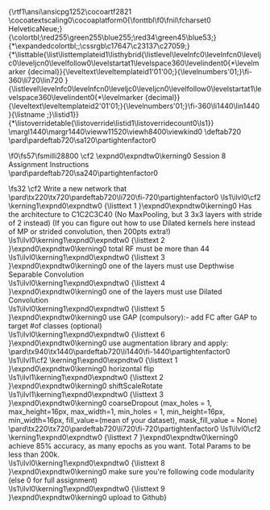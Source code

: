 {\rtf1\ansi\ansicpg1252\cocoartf2821
\cocoatextscaling0\cocoaplatform0{\fonttbl\f0\fnil\fcharset0 HelveticaNeue;}
{\colortbl;\red255\green255\blue255;\red34\green45\blue53;}
{\*\expandedcolortbl;;\cssrgb\c17647\c23137\c27059;}
{\*\listtable{\list\listtemplateid1\listhybrid{\listlevel\levelnfc0\levelnfcn0\leveljc0\leveljcn0\levelfollow0\levelstartat1\levelspace360\levelindent0{\*\levelmarker \{decimal\}}{\leveltext\leveltemplateid1\'01\'00;}{\levelnumbers\'01;}\fi-360\li720\lin720 }{\listlevel\levelnfc0\levelnfcn0\leveljc0\leveljcn0\levelfollow0\levelstartat1\levelspace360\levelindent0{\*\levelmarker \{decimal\}}{\leveltext\leveltemplateid2\'01\'01;}{\levelnumbers\'01;}\fi-360\li1440\lin1440 }{\listname ;}\listid1}}
{\*\listoverridetable{\listoverride\listid1\listoverridecount0\ls1}}
\margl1440\margr1440\vieww11520\viewh8400\viewkind0
\deftab720
\pard\pardeftab720\sa120\partightenfactor0

\f0\fs57\fsmilli28800 \cf2 \expnd0\expndtw0\kerning0
Session 8 Assignment Instructions\
\pard\pardeftab720\sa240\partightenfactor0

\fs32 \cf2 Write a new network that\
\pard\tx220\tx720\pardeftab720\li720\fi-720\partightenfactor0
\ls1\ilvl0\cf2 \kerning1\expnd0\expndtw0 {\listtext	1	}\expnd0\expndtw0\kerning0
Has the architecture to C1C2C3C40 (No MaxPooling, but 3 3x3 layers with stride of 2 instead) (If you can figure out how to use Dilated kernels here instead of MP or strided convolution, then 200pts extra!)\
\ls1\ilvl0\kerning1\expnd0\expndtw0 {\listtext	2	}\expnd0\expndtw0\kerning0
total RF must be more than 44\
\ls1\ilvl0\kerning1\expnd0\expndtw0 {\listtext	3	}\expnd0\expndtw0\kerning0
one of the layers must use Depthwise Separable Convolution\
\ls1\ilvl0\kerning1\expnd0\expndtw0 {\listtext	4	}\expnd0\expndtw0\kerning0
one of the layers must use Dilated Convolution\
\ls1\ilvl0\kerning1\expnd0\expndtw0 {\listtext	5	}\expnd0\expndtw0\kerning0
use GAP (compulsory):- add FC after GAP to target #of classes (optional)\
\ls1\ilvl0\kerning1\expnd0\expndtw0 {\listtext	6	}\expnd0\expndtw0\kerning0
use augmentation library and apply:\
\pard\tx940\tx1440\pardeftab720\li1440\fi-1440\partightenfactor0
\ls1\ilvl1\cf2 \kerning1\expnd0\expndtw0 {\listtext	1	}\expnd0\expndtw0\kerning0
horizontal flip\
\ls1\ilvl1\kerning1\expnd0\expndtw0 {\listtext	2	}\expnd0\expndtw0\kerning0
shiftScaleRotate\
\ls1\ilvl1\kerning1\expnd0\expndtw0 {\listtext	3	}\expnd0\expndtw0\kerning0
coarseDropout (max_holes = 1, max_height=16px, max_width=1, min_holes = 1, min_height=16px, min_width=16px, fill_value=(mean of your dataset), mask_fill_value = None)\
\pard\tx220\tx720\pardeftab720\li720\fi-720\partightenfactor0
\ls1\ilvl0\cf2 \kerning1\expnd0\expndtw0 {\listtext	7	}\expnd0\expndtw0\kerning0
achieve 85% accuracy, as many epochs as you want. Total Params to be less than 200k.\
\ls1\ilvl0\kerning1\expnd0\expndtw0 {\listtext	8	}\expnd0\expndtw0\kerning0
make sure you're following code modularity (else 0 for full assignment)\
\ls1\ilvl0\kerning1\expnd0\expndtw0 {\listtext	9	}\expnd0\expndtw0\kerning0
upload to Github}